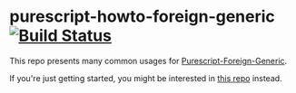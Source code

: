 # purescript-howto-foreign-generic [![Build Status](https://travis-ci.org/justinwoo/purescript-howto-foreign-generic.svg?branch=master)](https://travis-ci.org/justinwoo/purescript-howto-foreign-generic)

This repo presents many common usages for [Purescript-Foreign-Generic](https://github.com/paf31/purescript-foreign-generic).

If you're just getting started, you might be interested in [this repo](https://github.com/justinwoo/simple-record-foreign-generic-demo/blob/master/README.md) instead.
